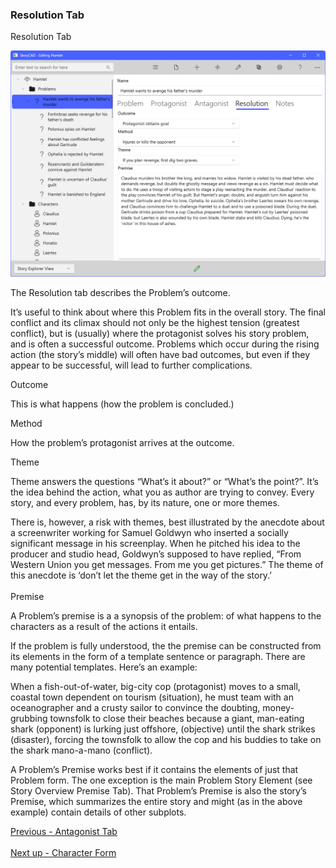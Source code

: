 ### Resolution Tab ###
Resolution Tab <br/>

![](Problem-Resolution-Tab.png)

The Resolution tab describes the Problem’s outcome.  <br/>

It’s useful to think about where this Problem fits in the overall story. The final conflict and its climax should not only be the highest tension (greatest conflict), but is (usually) where the protagonist solves his story problem, and is often a successful outcome. Problems which occur during the rising action (the story’s middle) will often have bad outcomes, but even if they appear to be successful, will lead to further complications.  <br/>

Outcome <br/>

This is what happens (how the problem is concluded.) <br/>

Method <br/>

How the problem’s protagonist arrives at the outcome. <br/>

Theme <br/>

Theme answers the questions “What’s it about?” or “What’s the point?”. It’s the idea behind the action, what you as author are trying to convey. Every story, and every problem, has, by its nature, one or more themes.  <br/>

There is, however, a risk with themes, best illustrated by the anecdote about a screenwriter working for Samuel Goldwyn who inserted a socially significant message in his screenplay. When he pitched his idea to the producer and studio head, Goldwyn’s supposed to have replied, “From Western Union you get messages. From me you get pictures.”  The theme of this anecdote is ‘don’t let the theme get in the way of the story.’ <br/>
  <br/>
Premise <br/>

A Problem’s premise is a a synopsis of the problem: of what happens to the characters as a result of the actions it entails.   <br/>

If the problem is fully understood, the the premise can be constructed from its elements in the form of a template sentence or paragraph. There are many potential templates. Here’s an example: <br/>

When a fish-out-of-water, big-city cop (protagonist) moves to a small, coastal town dependent on tourism (situation), he must team with an oceanographer and a crusty sailor to convince the doubting, money-grubbing townsfolk to close their beaches because a giant, man-eating shark (opponent) is lurking just offshore,  (objective) until the shark strikes (disaster), forcing the townsfolk to allow the cop and his buddies to take on the shark mano-a-mano (conflict). <br/>

A Problem’s Premise works best if it contains the elements of just that Problem form. The one exception is the main Problem Story Element (see Story Overview Premise Tab). That Problem’s Premise is also the story’s Premise, which summarizes the entire story and might (as in the above example) contain details of other subplots.  <br/>

[Previous - Antagonist Tab](Antagonist_Tab.md) <br/><br/>
[Next up - Character Form](Character_Form.md)
